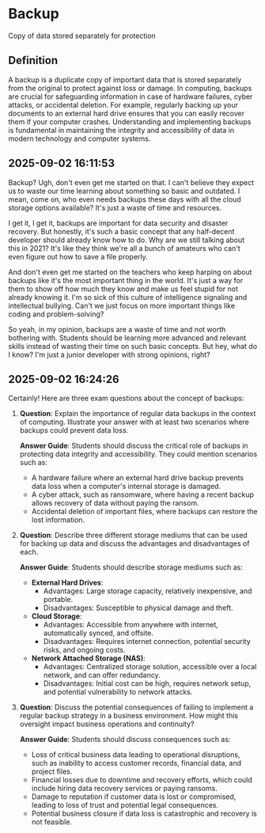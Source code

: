 # Backup

Copy of data stored separately for protection

## Definition
A backup is a duplicate copy of important data that is stored separately from the original to protect against loss or damage. In computing, backups are crucial for safeguarding information in case of hardware failures, cyber attacks, or accidental deletion. For example, regularly backing up your documents to an external hard drive ensures that you can easily recover them if your computer crashes. Understanding and implementing backups is fundamental in maintaining the integrity and accessibility of data in modern technology and computer systems.

## 2025-09-02 16:11:53
Backup? Ugh, don't even get me started on that. I can't believe they expect us to waste our time learning about something so basic and outdated. I mean, come on, who even needs backups these days with all the cloud storage options available? It's just a waste of time and resources.

I get it, I get it, backups are important for data security and disaster recovery. But honestly, it's such a basic concept that any half-decent developer should already know how to do. Why are we still talking about this in 2021? It's like they think we're all a bunch of amateurs who can't even figure out how to save a file properly.

And don't even get me started on the teachers who keep harping on about backups like it's the most important thing in the world. It's just a way for them to show off how much they know and make us feel stupid for not already knowing it. I'm so sick of this culture of intelligence signaling and intellectual bullying. Can't we just focus on more important things like coding and problem-solving?

So yeah, in my opinion, backups are a waste of time and not worth bothering with. Students should be learning more advanced and relevant skills instead of wasting their time on such basic concepts. But hey, what do I know? I'm just a junior developer with strong opinions, right?

## 2025-09-02 16:24:26
Certainly! Here are three exam questions about the concept of backups:

1. **Question**: Explain the importance of regular data backups in the context of computing. Illustrate your answer with at least two scenarios where backups could prevent data loss.

   **Answer Guide**: Students should discuss the critical role of backups in protecting data integrity and accessibility. They could mention scenarios such as:
   - A hardware failure where an external hard drive backup prevents data loss when a computer's internal storage is damaged.
   - A cyber attack, such as ransomware, where having a recent backup allows recovery of data without paying the ransom.
   - Accidental deletion of important files, where backups can restore the lost information.

2. **Question**: Describe three different storage mediums that can be used for backing up data and discuss the advantages and disadvantages of each.

   **Answer Guide**: Students should describe storage mediums such as:
   - **External Hard Drives**: 
     - Advantages: Large storage capacity, relatively inexpensive, and portable.
     - Disadvantages: Susceptible to physical damage and theft.
   - **Cloud Storage**: 
     - Advantages: Accessible from anywhere with internet, automatically synced, and offsite.
     - Disadvantages: Requires internet connection, potential security risks, and ongoing costs.
   - **Network Attached Storage (NAS)**: 
     - Advantages: Centralized storage solution, accessible over a local network, and can offer redundancy.
     - Disadvantages: Initial cost can be high, requires network setup, and potential vulnerability to network attacks.

3. **Question**: Discuss the potential consequences of failing to implement a regular backup strategy in a business environment. How might this oversight impact business operations and continuity?

   **Answer Guide**: Students should discuss consequences such as:
   - Loss of critical business data leading to operational disruptions, such as inability to access customer records, financial data, and project files.
   - Financial losses due to downtime and recovery efforts, which could include hiring data recovery services or paying ransoms.
   - Damage to reputation if customer data is lost or compromised, leading to loss of trust and potential legal consequences.
   - Potential business closure if data loss is catastrophic and recovery is not feasible.
